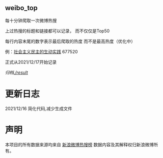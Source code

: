 weibo_top  
---
每十分钟爬取一次微博热搜  
  
上过热搜的标题和链接都可以记录， 而不仅仅是Top50

每行内容末尾的数字表示最后爬取的热度 而不是最高热度（优化中）  

例：[社会主义民主的生动实践](https://s.weibo.com//weibo?q=%23%E7%A4%BE%E4%BC%9A%E4%B8%BB%E4%B9%89%E6%B0%91%E4%B8%BB%E7%9A%84%E7%94%9F%E5%8A%A8%E5%AE%9E%E8%B7%B5%23&Refer=top) 677520
  
正式从2021/12/17开始记录  
  
*归档[./result](./result/)*

# 更新日志  
2021/12/16  简化代码,减少生成文件
# 声明  
本项目的所有数据来源均来自 [新浪微博热搜榜](https://s.weibo.com/top/summary) 数据内容及其解释权归新浪微博所有。

